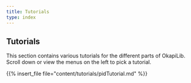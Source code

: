 ```yaml
---
title: Tutorials
type: index
---
```


## Tutorials

This section contains various tutorials for the different parts of OkapiLib. Scroll down or view the menus on the left to pick a tutorial.

{{% insert_file file="content/tutorials/pidTutorial.md" %}}

